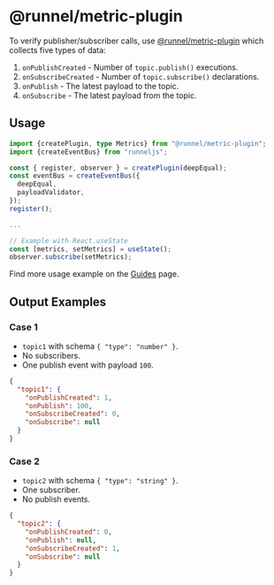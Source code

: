 # @runnel/metric-plugin

To verify publisher/subscriber calls, use [@runnel/metric-plugin](https://www.npmjs.com/package/@runnel/metric-plugin) which collects five types of data:

1. `onPublishCreated` - Number of `topic.publish()` executions.
1. `onSubscribeCreated` - Number of `topic.subscribe()` declarations.
1. `onPublish` - The latest payload to the topic.
1. `onSubscribe` - The latest payload from the topic.

## Usage

```ts
import {createPlugin, type Metrics} from "@runnel/metric-plugin";
import {createEventBus} from "runneljs";

const { register, observer } = createPlugin(deepEqual);
const eventBus = createEventBus({
  deepEqual,
  payloadValidator,
});
register();

...

// Example with React.useState
const [metrics, setMetrics] = useState();
observer.subscribe(setMetrics);
```

Find more usage example on the [Guides](../guides.md) page.

## Output Examples

### Case 1

- `topic1` with schema `{ "type": "number" }`.
- No subscribers.
- One publish event with payload `100`.

```json
{
  "topic1": {
    "onPublishCreated": 1,
    "onPublish": 100,
    "onSubscribeCreated": 0,
    "onSubscribe": null
  }
}
```

### Case 2

- `topic2` with schema `{ "type": "string" }`.
- One subscriber.
- No publish events.

```json
{
  "topic2": {
    "onPublishCreated": 0,
    "onPublish": null,
    "onSubscribeCreated": 1,
    "onSubscribe": null
  }
}
```
